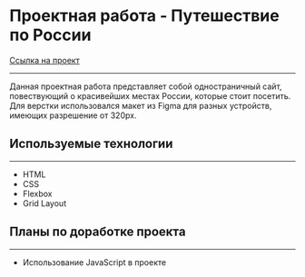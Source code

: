 # Проектная работа - Путешествие по России  
  
  
[Ссылка на проект](https://veyron-bad.github.io/russian-travel/index.html)

---------------------------------------------------------------

Данная проектная работа представляет собой одностраничный сайт,  
повествующий о красивейших местах России, которые стоит посетить.  
Для верстки использовался макет из Figma для разных устройств,
имеющих разрешение от 320px.

## Используемые технологии
---------------------------

* HTML
* CSS
* Flexbox
* Grid Layout


## Планы по доработке проекта
------------------------------

* Использование JavaScript в проекте 